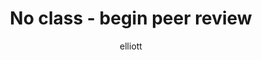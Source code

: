 ---
author: elliott
category: notes
published: true
title: "No class - begin peer review"
layout: post
---